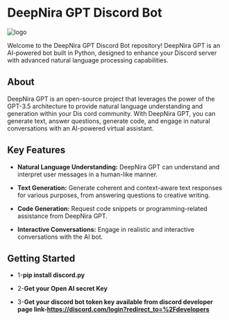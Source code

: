 

# DeepNira GPT Discord Bot

![logo](https://github.com/thecarlover/DEEPNIRAGPT-Project/assets/79406282/b9885903-ca6a-4047-834a-e618426bb54c)

Welcome to the DeepNira GPT Discord Bot repository! DeepNira GPT is an AI-powered bot built in Python, designed to enhance your Discord server with advanced natural language processing capabilities.

## About

DeepNira GPT is an open-source project that leverages the power of the GPT-3.5 architecture to provide natural language understanding and generation within your Dis
cord community. With DeepNira GPT, you can generate text, answer questions, generate code, and engage in natural conversations with an AI-powered virtual assistant.

## Key Features

- **Natural Language Understanding:** DeepNira GPT can understand and interpret user messages in a human-like manner.

- **Text Generation:** Generate coherent and context-aware text responses for various purposes, from answering questions to creative writing.

- **Code Generation:** Request code snippets or programming-related assistance from DeepNira GPT.

- **Interactive Conversations:** Engage in realistic and interactive conversations with the AI bot.

## Getting Started
- 1-**pip install discord.py**

- 2-**Get your Open AI secret Key**

- 3-**Get your discord bot token key available from discord developer page link-https://discord.com/login?redirect_to=%2Fdevelopers**


